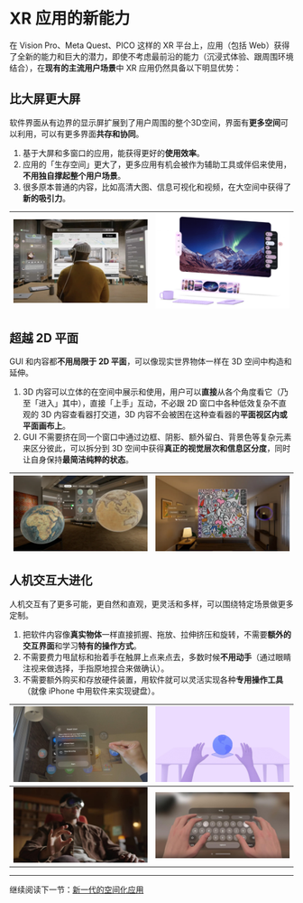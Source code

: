 # XR 应用的新能力

在 Vision Pro、Meta Quest、PICO 这样的 XR 平台上，应用（包括 Web）获得了全新的能力和巨大的潜力，即使不考虑最前沿的能力（沉浸式体验、跟周围环境结合），在**现有的主流用户场景**中 XR 应用仍然具备以下明显优势：

## 比大屏更大屏

软件界面从有边界的显示屏扩展到了用户周围的整个3D空间，界面有**更多空间**可以利用，可以有更多界面**共存和协同**。

1. 基于大屏和多窗口的应用，能获得更好的**使用效率**。
2. 应用的「生存空间」更大了，更多应用有机会被作为辅助工具或伴侣来使用，**不用独自撑起整个用户场景**。
3. 很多原本普通的内容，比如高清大图、信息可视化和视频，在大空间中获得了**新的吸引力**。

| ![intro-1-1](../../assets/intro/intro-1-1.png) | ![intro-1-2](../../assets/intro/intro-1-2.png) |
|:---:|:---:|

## 超越 2D 平面

GUI 和内容都**不用局限于 2D 平面**，可以像现实世界物体一样在 3D 空间中构造和延伸。

1. 3D 内容可以立体的在空间中展示和使用，用户可以**直接**从各个角度看它（乃至「进入」其中），直接「上手」互动，不必跟 2D 窗口中各种低效复杂不直观的 3D 内容查看器打交道，3D 内容不会被困在这种查看器的**平面视区内或平面画布上**。
2. GUI 不需要挤在同一个窗口中通过边框、阴影、额外留白、背景色等复杂元素来区分彼此，可以拆分到 3D 空间中获得**真正的视觉层次和信息区分度**，同时让自身保持**最简洁纯粹的状态**。

| ![intro-1-3](../../assets/intro/intro-1-3.png) | ![intro-1-4](../../assets/intro/intro-1-4.png) |
|:---:|:---:|

## 人机交互大进化

人机交互有了更多可能，更自然和直观，更灵活和多样，可以围绕特定场景做更多定制。
1. 把软件内容像**真实物体**一样直接抓握、拖放、拉伸挤压和旋转，不需要**额外的交互界面**和学习**特有的操作方式**。
2. 不需要费力甩鼠标和抬着手在触屏上点来点去，多数时候**不用动手**（通过眼睛注视来做选择，手指原地捏合来做确认）。
3. 不需要额外购买和存放硬件装置，用软件就可以灵活实现各种**专用操作工具**（就像 iPhone 中用软件来实现键盘）。

| ![intro-1-5](../../assets/intro/intro-1-5.png) | [![intro-1-6](../../assets/intro/intro-1-6.png)](../../assets/intro/intro-1-6.mp4) |
|:---:|:---:|
| ![intro-1-7](../../assets/intro/intro-1-7.png) | ![intro-1-8](../../assets/intro/intro-1-8.png) |

---

继续阅读下一节：[新一代的空间化应用](the-new-generation-of-spatial-apps.md)
